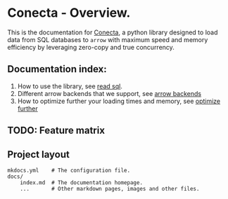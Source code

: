 # Conecta - Overview.

This is the documentation for [Conecta](https://github.com/surister/conecta),
a python library designed to load data from SQL databases to `arrow` with maximum speed
and memory efficiency by leveraging zero-copy and true concurrency.

## Documentation index:
1. How to use the library, see [read sql](../using_the_library/read_sql.md).
2. Different arrow backends that we support, see [arrow backends](arrow_backends.md)
3. How to optimize further your loading times and memory, see [optimize further](../using_the_library/optimizing_further.md)
## TODO: Feature matrix

## Project layout

    mkdocs.yml    # The configuration file.
    docs/
        index.md  # The documentation homepage.
        ...       # Other markdown pages, images and other files.
